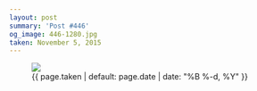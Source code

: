 ```yaml
---
layout: post
summary: 'Post #446'
og_image: 446-1280.jpg
taken: November 5, 2015
---
```


<figure class="post">
<img sizes="(min-width: 700px) 50vw, calc(100vw - 2rem)" src="{{ site.assets_url }}/446-640.jpg" srcset="{{ site.assets_url }}/446-1280.jpg 1280w, {{ site.assets_url }}/446-960.jpg 960w, {{ site.assets_url }}/446-640.jpg 640w, {{ site.assets_url }}/446-320.jpg 320w"/>
<figcaption>
<time>{{ page.taken | default: page.date | date: "%B %-d, %Y" }}</time>
</figcaption>
</figure>
